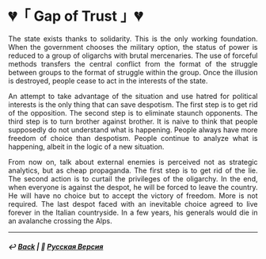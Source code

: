 # 💔「 Gap of Trust 」💔
<p align="justify">The state exists thanks to solidarity. This is the only working foundation. When the government chooses the military option, the status of power is reduced to a group of oligarchs with brutal mercenaries. The use of forceful methods transfers the central conflict from the format of the struggle between groups to the format of struggle within the group. Once the illusion is destroyed, people cease to act in the interests of the state.</p>

<p align="justify">An attempt to take advantage of the situation and use hatred for political interests is the only thing that can save despotism. The first step is to get rid of the opposition. The second step is to eliminate staunch opponents. The third step is to turn brother against brother. It is naive to think that people supposedly do not understand what is happening. People always have more freedom of choice than despotism. People continue to analyze what is happening, albeit in the logic of a new situation.</p>

<p align="justify">From now on, talk about external enemies is perceived not as strategic analytics, but as cheap propaganda. The first step is to get rid of the lie. The second action is to curtail the privileges of the oligarchy. In the end, when everyone is against the despot, he will be forced to leave the country. He will have no choice but to accept the victory of freedom. More is not required. The last despot faced with an inevitable choice agreed to live forever in the Italian countryside. In a few years, his generals would die in an avalanche crossing the Alps.</p>

***

##### ↩️ [Back](index.md) | 🌻 [Русская Версия](gap_of_trust-2.md) 
